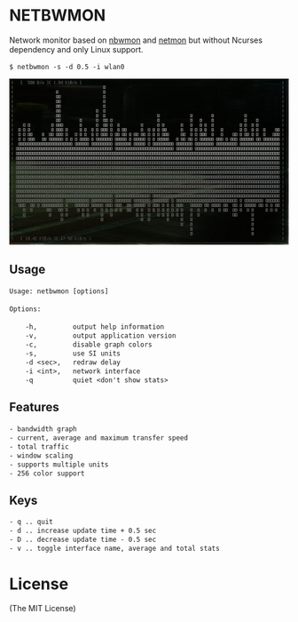 # NETBWMON

Network monitor based on [nbwmon](https://github.com/causes-/nbwmon) and 
[netmon](https://github.com/vurtun/netmon) but
without Ncurses dependency and only Linux support.

```
$ netbwmon -s -d 0.5 -i wlan0
```

![network monitor](/screen/screen.png?raw=true)

## Usage
```
Usage: netbwmon [options]

Options:

    -h,         output help information
    -v,         output application version
    -c,         disable graph colors
    -s,         use SI units
    -d <sec>,   redraw delay
    -i <int>,   network interface
    -q          quiet <don't show stats>
```

## Features

    - bandwidth graph
    - current, average and maximum transfer speed
    - total traffic
    - window scaling
    - supports multiple units
    - 256 color support

## Keys

    - q .. quit
    - d .. increase update time + 0.5 sec
    - D .. decrease update time - 0.5 sec
    - v .. toggle interface name, average and total stats

# License
(The MIT License)

